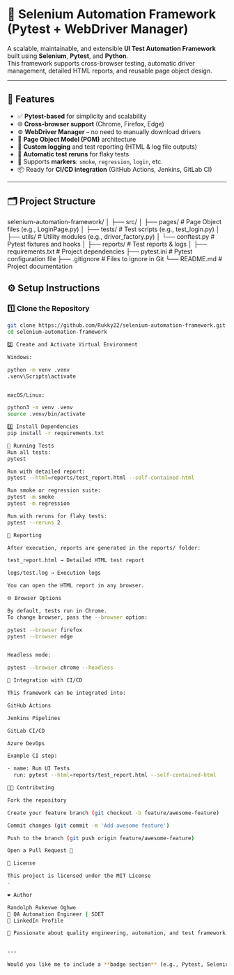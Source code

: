 # 🧪 Selenium Automation Framework (Pytest + WebDriver Manager)

A scalable, maintainable, and extensible **UI Test Automation Framework** built using **Selenium**, **Pytest**, and **Python**.  
This framework supports cross-browser testing, automatic driver management, detailed HTML reports, and reusable page object design.

---

## 🚀 Features

- ✅ **Pytest-based** for simplicity and scalability
- 🌐 **Cross-browser support** (Chrome, Firefox, Edge)
- ⚙️ **WebDriver Manager** – no need to manually download drivers
- 🧱 **Page Object Model (POM)** architecture
- 🧩 **Custom logging** and test reporting (HTML & log file outputs)
- 🔁 **Automatic test reruns** for flaky tests
- 🧪 Supports **markers**: `smoke`, `regression`, `login`, etc.
- 📦 Ready for **CI/CD integration** (GitHub Actions, Jenkins, GitLab CI)

---

## 🗂 Project Structure

selenium-automation-framework/
│
├── src/
│ ├── pages/ # Page Object files (e.g., LoginPage.py)
│ ├── tests/ # Test scripts (e.g., test_login.py)
│ ├── utils/ # Utility modules (e.g., driver_factory.py)
│ └── conftest.py # Pytest fixtures and hooks
│
├── reports/ # Test reports & logs
│
├── requirements.txt # Project dependencies
├── pytest.ini # Pytest configuration file
├── .gitignore # Files to ignore in Git
└── README.md # Project documentation

## ⚙️ Setup Instructions

### 1️⃣ Clone the Repository

```bash
git clone https://github.com/Rukky22/selenium-automation-framework.git
cd selenium-automation-framework

2️⃣ Create and Activate Virtual Environment

Windows:

python -m venv .venv
.venv\Scripts\activate


macOS/Linux:

python3 -m venv .venv
source .venv/bin/activate

3️⃣ Install Dependencies
pip install -r requirements.txt

🧰 Running Tests
Run all tests:
pytest

Run with detailed report:
pytest --html=reports/test_report.html --self-contained-html

Run smoke or regression suite:
pytest -m smoke
pytest -m regression

Run with reruns for flaky tests:
pytest --reruns 2

🧾 Reporting

After execution, reports are generated in the reports/ folder:

test_report.html → Detailed HTML test report

logs/test.log → Execution logs

You can open the HTML report in any browser.

🌐 Browser Options

By default, tests run in Chrome.
To change browser, pass the --browser option:

pytest --browser firefox
pytest --browser edge


Headless mode:

pytest --browser chrome --headless

🔗 Integration with CI/CD

This framework can be integrated into:

GitHub Actions

Jenkins Pipelines

GitLab CI/CD

Azure DevOps

Example CI step:

- name: Run UI Tests
  run: pytest --html=reports/test_report.html --self-contained-html

🧑‍💻 Contributing

Fork the repository

Create your feature branch (git checkout -b feature/awesome-feature)

Commit changes (git commit -m 'Add awesome feature')

Push to the branch (git push origin feature/awesome-feature)

Open a Pull Request 🚀

🪪 License

This project is licensed under the MIT License
.

❤️ Author

Randolph Rukevwe Oghwe
💼 QA Automation Engineer | SDET
🔗 LinkedIn Profile

🧠 Passionate about quality engineering, automation, and test framework design.


---

Would you like me to include a **badge section** (e.g., Pytest, Selenium, Build passing, Python ve
```
